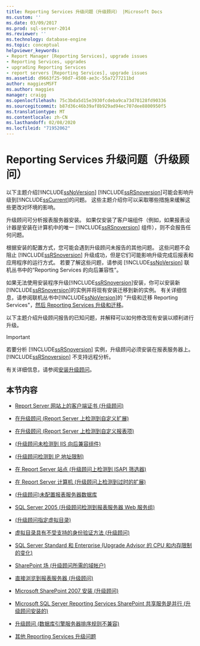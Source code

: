 ```yaml
---
title: Reporting Services 升级问题（升级顾问） |Microsoft Docs
ms.custom: ''
ms.date: 03/09/2017
ms.prod: sql-server-2014
ms.reviewer: ''
ms.technology: database-engine
ms.topic: conceptual
helpviewer_keywords:
- Report Manager [Reporting Services], upgrade issues
- Reporting Services, upgrades
- upgrading Reporting Services
- report servers [Reporting Services], upgrade issues
ms.assetid: d9663f25-98d7-4508-ae3c-55a7277211bd
author: maggiesMSFT
ms.author: maggies
manager: craigg
ms.openlocfilehash: 75c3bda5d15e3930fcdeba9ca73d70128fd90336
ms.sourcegitcommit: b87d36c46b39af8b929ad94ec707dee8800950f5
ms.translationtype: MT
ms.contentlocale: zh-CN
ms.lasthandoff: 02/08/2020
ms.locfileid: "71952062"
---
```

# <a name="reporting-services-upgrade-issues-upgrade-advisor"></a>Reporting Services 升级问题（升级顾问）
  以下主题介绍[!INCLUDE[ssNoVersion](../../includes/ssnoversion-md.md)] [!INCLUDE[ssRSnoversion](../../includes/ssrsnoversion-md.md)]可能会影响升级到[!INCLUDE[ssCurrent](../../includes/sscurrent-md.md)]的问题。 这些主题介绍你可以采取哪些措施来缓解这些更改对环境的影响。  
  
 升级顾问可分析报表服务器安装。 如果仅安装了客户端组件（例如，如果报表设计器是安装在计算机中的唯一 [!INCLUDE[ssRSnoversion](../../includes/ssrsnoversion-md.md)] 组件），则不会报告任何问题。  
  
 根据安装的配置方式，您可能会遇到升级顾问未报告的其他问题。 这些问题不会阻止 [!INCLUDE[ssRSnoversion](../../includes/ssrsnoversion-md.md)] 升级成功，但是它们可能影响升级完成后报表和应用程序的运行方式。 若要了解这些问题，请参阅 [!INCLUDE[ssNoVersion](../../includes/ssnoversion-md.md)] 联机丛书中的“Reporting Services 的向后兼容性”。  
  
 如果无法使用安装程序升级[!INCLUDE[ssRSnoversion](../../includes/ssrsnoversion-md.md)]安装，你可以安装新[!INCLUDE[ssRSnoversion](../../includes/ssrsnoversion-md.md)]的实例并将现有安装迁移到新的实例。 有关详细信息，请参阅联机丛书中[!INCLUDE[ssNoVersion](../../includes/ssnoversion-md.md)]的 "升级和迁移 Reporting Services"，[然后 Reporting Services 升级和迁移](../../reporting-services/install-windows/upgrade-and-migrate-reporting-services.md)。  
  
 以下主题介绍升级顾问报告的已知问题，并解释可以如何修改现有安装以顺利进行升级。  
  
> [!IMPORTANT]  
>  若要分析 [!INCLUDE[ssRSnoversion](../../includes/ssrsnoversion-md.md)] 实例，升级顾问必须安装在报表服务器上。 
  [!INCLUDE[ssRSnoversion](../../includes/ssrsnoversion-md.md)] 不支持远程分析。  
>   
>  有关详细信息，请参阅[安装升级顾问](../../../2014/sql-server/install/installing-upgrade-advisor.md)。  
  
## <a name="in-this-section"></a>本节内容  
  
-   [Report Server 网站上的客户端证书 &#40;升级顾问&#41;](../../../2014/sql-server/install/client-certificates-on-the-report-server-web-site-upgrade-advisor.md)  
  
-   [在升级顾问 &#40;Report Server 上检测到自定义扩展&#41;](../../../2014/sql-server/install/custom-extensions-were-detected-on-the-report-server-upgrade-advisor.md)  
  
-   [在升级顾问 &#40;Report Server 上检测到自定义报表项&#41;](../../../2014/sql-server/install/custom-report-items-were-detected-on-the-report-server-upgrade-advisor.md)  
  
-   [&#40;升级顾问未检测到 IIS 向后兼容组件&#41;](../../../2014/sql-server/install/iis-backward-compatibility-components-were-not-detected-upgrade-advisor.md)  
  
-   [&#40;升级顾问检测到 IP 地址限制&#41;](../../../2014/sql-server/install/ip-address-restriction-detected-upgrade-advisor.md)  
  
-   [在 Report Server 站点 &#40;升级顾问上检测到 ISAPI 筛选器&#41;](../../../2014/sql-server/install/isapi-filters-detected-on-the-report-server-site-upgrade-advisor.md)  
  
-   [在 Report Server 计算机 &#40;升级顾问上检测到过时的扩展&#41;](../../../2014/sql-server/install/obsolete-extensions-were-detected-on-the-report-server-computer-upgrade-advisor.md)  
  
-   [&#40;升级顾问&#41;未配置报表服务器数据库](../../../2014/sql-server/install/report-server-database-is-not-configured-upgrade-advisor.md)  
  
-   [SQL Server 2005 &#40;升级顾问检测到报表服务器 Web 服务组&#41;](../../../2014/sql-server/install/sql-server-2005-report-server-web-service-group-detected-upgrade-advisor.md)  
  
-   [&#40;升级顾问指定虚拟目录&#41;](../../../2014/sql-server/install/virtual-directories-are-unspecified-upgrade-advisor.md)  
  
-   [虚拟目录具有不受支持的身份验证方法 &#40;升级顾问&#41;](../../../2014/sql-server/install/virtual-directory-has-unsupported-authentication-method-upgrade-advisor.md)  
  
-   [SQL Server Standard 和 Enterprise &#40;Upgrade Advisor 的 CPU 和内存限制的变化&#41;](../../../2014/sql-server/install/cpu-memory-limits-changes-sql-server-standard-enterprise-upgrade-advisor.md)  
  
-   [SharePoint 场 &#40;升级顾问所需的域帐户&#41;](../../../2014/sql-server/install/domain-accounts-required-for-sharepoint-farm-upgrade-advisor.md)  
  
-   [直接浏览到报表服务器 &#40;升级顾问&#41;](../../../2014/sql-server/install/direct-browsing-to-report-server-upgrade-advisor.md)  
  
-   [Microsoft SharePoint 2007 安装 &#40;升级顾问&#41;](../../../2014/sql-server/install/microsoft-sharepoint-2007-is-installed-upgrade-advisor.md)  
  
-   [Microsoft SQL Server Reporting Services SharePoint 共享服务是并行 &#40;升级顾问安装的&#41;](../../../2014/sql-server/install/sql-server-reporting-services-sharepoint-shared-service-side-by-side-upgrade-advisor.md)  
  
-   [升级顾问 &#40;数据库引擎服务器排序规则不兼容&#41;](../../../2014/sql-server/install/incompatible-database-engine-server-collation-upgrade-advisor.md)  
  
-   [其他 Reporting Services 升级问题](../../../2014/sql-server/install/other-reporting-services-upgrade-issues.md)  
  
  
